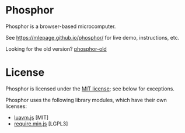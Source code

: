 # Phosphor

Phosphor is a browser-based microcomputer.

See https://mlepage.github.io/phosphor/ for live demo, instructions, etc.

Looking for the old version? [phosphor-old](https://github.com/mlepage/phosphor-old)

# License

Phosphor is licensed under the [MIT license](LICENSE.md); see below for exceptions.

Phosphor uses the following library modules, which have their own licenses:

- [luavm.js](https://github.com/daurnimator/lua.vm.js) [MIT]
- [require.min.js](https://github.com/letorbi/tarp.require) [LGPL3]
